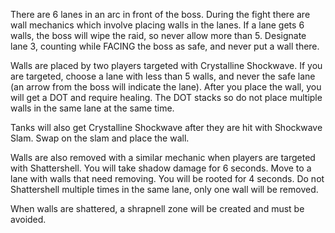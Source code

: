 There are 6 lanes in an arc in front of the boss. During the fight there are wall mechanics which
involve placing walls in the lanes. If a lane gets 6 walls, the boss will wipe the raid, so never 
allow more than 5. Designate lane 3, counting while FACING the boss as safe, and never put a wall
there.

Walls are placed by two players targeted with Crystalline Shockwave. If you are targeted, choose a 
lane with less than 5 walls, and never the safe lane (an arrow from the boss will indicate the 
lane). After you place the wall, you will get a DOT and require healing. The DOT stacks so do not
place multiple walls in the same lane at the same time.

Tanks will also get Crystalline Shockwave after they are hit with Shockwave Slam. Swap on the slam
and place the wall.

Walls are also removed with a similar mechanic when players are targeted with Shattershell. You will
take shadow damage for 6 seconds. Move to a lane with walls that need removing. You will be rooted
for 4 seconds. Do not Shattershell multiple times in the same lane, only one wall will be 
removed.

When walls are shattered, a shrapnell zone will be created and must be avoided.
